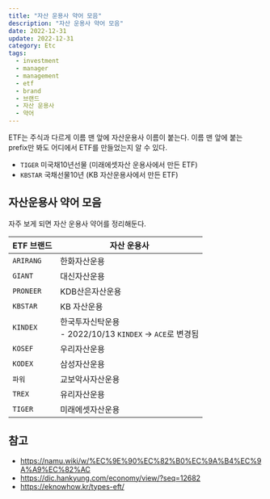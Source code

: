 ```yaml
---
title: "자산 운용사 약어 모음"
description: "자산 운용사 약어 모음"
date: 2022-12-31
update: 2022-12-31
category: Etc
tags:
  - investment
  - manager
  - management
  - etf
  - brand
  - 브랜드
  - 자산 운용사
  - 약어
---
```


ETF는 주식과 다르게 이름 맨 앞에 자산운용사 이름이 붙는다. 이름 맨 앞에 붙는 prefix만 봐도 어디에서 ETF를 만들었는지 알 수 있다.

- `TIGER` 미국채10년선물 (미래에셋자산 운용사에서 만든 ETF)
- `KBSTAR` 국채선물10년 (KB 자산운용사에서 만든 ETF)

## 자산운용사 약어 모음

자주 보게 되면 자산 운용사 약어를 정리해둔다.

| ETF 브랜드 | 자산 운용사                                                  |
| ---------- | ------------------------------------------------------------ |
| `ARIRANG`  | 한화자산운용                                                 |
| `GIANT`    | 대신자산운용                                                 |
| `PRONEER`  | KDB산은자산운용                                              |
| `KBSTAR`   | KB 자산운용                                                  |
| `KINDEX`   | 한국투자신탁운용<br />- 2022/10/13 `KINDEX` -> `ACE`로 변경됨 |
| `KOSEF`    | 우리자산운용                                                 |
| `KODEX`    | 삼성자산운용                                                 |
| `파워`     | 교보악사자산운용                                             |
| `TREX`     | 유리자산운용                                                 |
| `TIGER`    | 미래에셋자산운용                                             |

## 참고

- https://namu.wiki/w/%EC%9E%90%EC%82%B0%EC%9A%B4%EC%9A%A9%EC%82%AC
- https://dic.hankyung.com/economy/view/?seq=12682
- https://eknowhow.kr/types-eft/